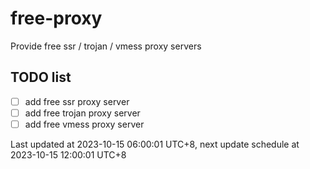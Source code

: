 
# free-proxy
Provide free ssr / trojan / vmess proxy servers


## TODO list
- [ ] add free ssr proxy server
- [ ] add free trojan proxy server
- [ ] add free vmess proxy server

Last updated at 2023-10-15 06:00:01 UTC+8, next update schedule at 2023-10-15 12:00:01 UTC+8

